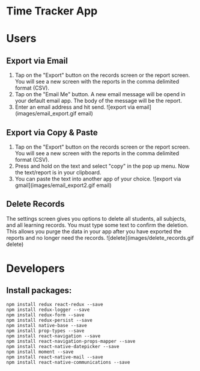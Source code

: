 
# Time Tracker App

# Users
## Export via Email
1. Tap on the "Export" button on the records screen or the report screen. You will see a new screen with the reports in the comma delimited format (CSV).
1. Tap on the "Email Me" button. A new email message will be opend in your default email app. The body of the message will be the report.
1. Enter an email address and hit send.
![export via email](images/email_export.gif email)
## Export via Copy & Paste
1. Tap on the "Export" button on the records screen or the report screen. You will see a new screen with the reports in the comma delimited format (CSV).
1. Press and hold on the text and select "copy" in the pop up menu. Now the text/report is in your clipboard.
2. You can paste the text into another app of your choice.
![export via gmail](images/email_export2.gif email)
## Delete Records
The settings screen gives you options to delete all students, all subjects, and all learning records. You must type some text to confirm the deletion. This allows you purge the data in your app after you have exported the reports and no longer need the records.
![delete](images/delete_records.gif delete)

# Developers
## Install packages:
```
npm install redux react-redux --save
npm install redux-logger --save
npm install redux-form --save
npm install redux-persist --save
npm install native-base --save
npm install prop-types --save
npm install react-navigation --save
npm install react-navigation-props-mapper --save
npm install react-native-datepicker --save
npm install moment --save
npm install react-native-mail --save
npm install react-native-communications --save
```
